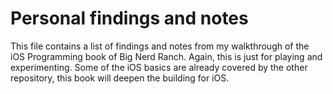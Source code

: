 # Personal findings and notes
This file contains a list of findings and notes from my walkthrough of the iOS Programming book of Big Nerd Ranch. Again, this is just for playing and experimenting. Some of the iOS basics are already covered by the other repository, this book will deepen the building for iOS.

